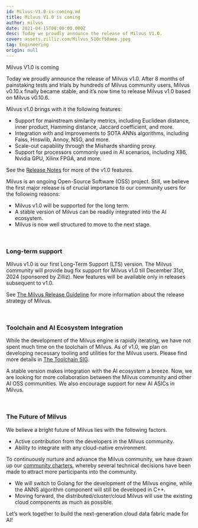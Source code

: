 ```yaml
---
id: Milvus-V1.0-is-coming.md
title: Milvus V1.0 is coming
author: milvus
date: 2021-04-15T00:00:00.000Z
desc: Today we proudly announce the release of Milvus V1.0.
cover: assets.zilliz.com/Milvus_510cf50aee.jpeg
tag: Engineering
origin: null
---
```

<custom-h1>Milvus V1.0 is coming</custom-h1><p>Today we proudly announce the release of Milvus v1.0. After 8 months of painstaking tests and trials by hundreds of Milvus community users, Milvus v0.10.x finally became stable, and it’s now time to release Milvus v1.0 based on Milvus v0.10.6.</p>
<p>Milvus v1.0 brings with it the following features:</p>
<ul>
<li>Support for mainstream similarity metrics, including Euclidean distance, inner product, Hamming distance, Jaccard coefficient, and more.</li>
<li>Integration with and improvements to SOTA ANNs algorithms, including Faiss, Hnswlib, Annoy, NSG, and more.</li>
<li>Scale-out capability through the Mishards sharding proxy.</li>
<li>Support for processors commonly used in AI scenarios, including X86, Nvidia GPU, Xilinx FPGA, and more.</li>
</ul>
<p>See the <a href="https://www.milvus.io/docs/v1.0.0/release_notes.md">Release Notes</a> for more of the v1.0 features.</p>
<p>Milvus is an ongoing Open-Source Software (OSS) project. Still, we believe the first major release is of crucial importance to our community users for the following reasons:</p>
<ul>
<li>Milvus v1.0 will be supported for the long term.</li>
<li>A stable version of Milvus can be readily integrated into the AI ecosystem.</li>
<li>Milvus is now well structured to move to the next stage.</li>
</ul>
<p><br/></p>
<h3 id="Long-term-support" class="common-anchor-header">Long-term support</h3><p>Milvus v1.0 is our first Long-Term Support (LTS) version. The Milvus community will provide bug fix support for Milvus v1.0 till December 31st, 2024 (sponsored by Zilliz). New features will be available only in releases subsequent to v1.0.</p>
<p>See <a href="https://www.milvus.io/docs/v1.0.0/milvus_release_guideline.md">The Milvus Release Guideline</a> for more information about the release strategy of Milvus.</p>
<p><br/></p>
<h3 id="Toolchain-and-AI-Ecosystem-Integration" class="common-anchor-header">Toolchain and AI Ecosystem Integration</h3><p>While the development of the Milvus engine is rapidly iterating, we have not spent much time on the toolchain of Milvus. As of v1.0, we plan on developing necessary tooling and utilities for the Milvus users. Please find more details in <a href="https://www.milvus.io/docs/v1.0.0/sig_tool.md">The Toolchain SIG</a>.</p>
<p>A stable version makes integration with the AI ecosystem a breeze. Now, we are looking for more collaboration between the Milvus community and other AI OSS communities. We also encourage support for new AI ASICs in Milvus.</p>
<p><br/></p>
<h3 id="The-Future-of-Milvus" class="common-anchor-header">The Future of Milvus</h3><p>We believe a bright future of Milvus lies with the following factors.</p>
<ul>
<li>Active contribution from the developers in the Milvus community.</li>
<li>Ability to integrate with any cloud-native environment.</li>
</ul>
<p>To continuously nurture and advance the Milvus community, we have drawn up our <a href="https://www.milvus.io/docs/v1.0.0/milvus_community_charters.md">community charters</a>, whereby several technical decisions have been made to attract more participants into the community.</p>
<ul>
<li>We will switch to Golang for the development of the Milvus engine, while the ANNS algorithm component will still be developed in C++.</li>
<li>Moving forward, the distributed/cluster/cloud Milvus will use the existing cloud components as much as possible.</li>
</ul>
<p>Let’s work together to build the next-generation cloud data fabric made for AI!</p>
